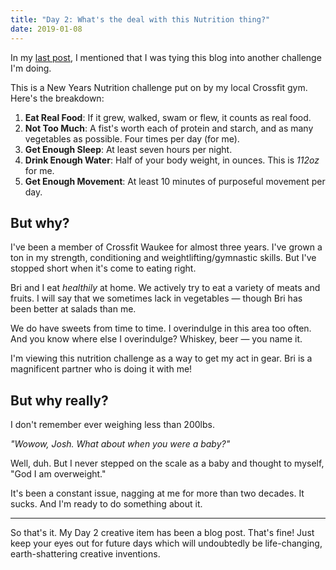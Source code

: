 ```yaml
---
title: "Day 2: What's the deal with this Nutrition thing?"
date: 2019-01-08
---
```


In my [last post](/001-30-day-creativity-challenge), I mentioned that I was tying this blog into another challenge I'm doing.

This is a New Years Nutrition challenge put on by my local Crossfit gym. Here's the breakdown:

1. **Eat Real Food**: If it grew, walked, swam or flew, it counts as real food.
1. **Not Too Much**: A fist's worth each of protein and starch, and as many vegetables as possible. Four times per day (for me).
1. **Get Enough Sleep**: At least seven hours per night.
1. **Drink Enough Water**: Half of your body weight, in ounces. This is *112oz* for me.
1. **Get Enough Movement**: At least 10 minutes of purposeful movement per day.

## But why?

I've been a member of Crossfit Waukee for almost three years. I've grown a ton in my strength, conditioning and weightlifting/gymnastic skills. But I've stopped short when it's come to eating right.

Bri and I eat *healthily* at home. We actively try to eat a variety of meats and fruits. I will say that we sometimes lack in vegetables — though Bri has been better at salads than me.

We do have sweets from time to time. I overindulge in this area too often. And you know where else I overindulge? Whiskey, beer — you name it.

I'm viewing this nutrition challenge as a way to get my act in gear. Bri is a magnificent partner who is doing it with me!

## But why really?

I don't remember ever weighing less than 200lbs.

*"Wowow, Josh. What about when you were a baby?"*

Well, duh. But I never stepped on the scale as a baby and thought to myself, "God I am overweight."

It's been a constant issue, nagging at me for more than two decades. It sucks. And I'm ready to do something about it.

---

So that's it. My Day 2 creative item has been a blog post. That's fine! Just keep your eyes out for future days which will undoubtedly be life-changing, earth-shattering creative inventions.
